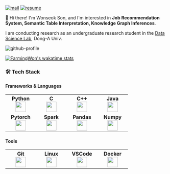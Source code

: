[![mail](https://img.shields.io/badge/thsdnjstjr1@gmail.com-EA4335?style=round-square&logo=Gmail&logoColor=white)](mailto:thsdnjstjr1@gmail.com)
[![resume](https://img.shields.io/badge/Wonseok's_resume-47766a?style=round-square&logo=Notion)](https://drive.google.com/file/d/1r_TNNrRq91TIeZ_J8yMstyOYlF64Xn_G/view?usp=sharing)

👋 Hi there! I'm Wonseok Son, and I'm interested in **Job Recommendation System, Semantic Table Interpretation, Knowledge Graph Inferences**.

I am conducting research as an undergraduate research student in the [Data Science Lab](https://www.datasciencelabs.org/), Dong-A Univ.


![github-profile](http://github-profile-summary-cards.vercel.app/api/cards/profile-details?username=FarmingWon&theme=vue)
<!--![FarmingWon's GitHub stats](https://github-readme-stats.vercel.app/api?username=FarmingWon&show_icons=true&theme=transparent)-->
[![FarmingWon's wakatime stats](https://github-readme-stats.vercel.app/api/wakatime?username=wonseok)](https://wakatime.com/@FarmingWon)<br>
<!--[![Solved.ac Profile](http://mazassumnida.wtf/api/v2/generate_badge?boj=thsdnjst)](https://solved.ac/thsdnjst/)-->
### 🛠 Tech Stack
#### Frameworks & Languages
<table width="320px">
  <tbody>
    <tr valign="top">
      <td width="80px" align="center">
        <span><strong>Python</strong></span><br>
        <img height="32px" src="https://cdn.jsdelivr.net/gh/devicons/devicon/icons/python/python-original.svg" />
      </td>
      <td align="center">
        <span><strong>C</strong></span><br>
        <img height="32px" src="https://cdn.jsdelivr.net/gh/devicons/devicon/icons/c/c-original.svg">
      </td>
      <td width="80px" align="center">
        <span><strong>C++</strong></span><br>
        <img height="32px" src="https://cdn.jsdelivr.net/gh/devicons/devicon/icons/cplusplus/cplusplus-original.svg" />
      </td>
      <td width="80px" align="center">
        <span><strong>Java</strong></span><br>
        <img height="32px" src="https://cdn.jsdelivr.net/gh/devicons/devicon/icons/java/java-original.svg" />
      </td>
    </tr>
    <tr valign="top">
      <td width="80px" align="center">
        <span><strong>Pytorch</strong></span><br>
        <img height="32px" src="https://cdn.jsdelivr.net/gh/devicons/devicon/icons/pytorch/pytorch-original.svg">
      </td>
      <td width="80px" align="center">
        <span><strong>Spark</strong></span><br>
        <img height="32" src="https://cdn.jsdelivr.net/gh/devicons/devicon/icons/apachespark/apachespark-original.svg">
      </td>
      <td width="80px" align="center">
        <span><strong>Pandas</strong></span><br>
        <img height="32" src="https://cdn.jsdelivr.net/gh/devicons/devicon/icons/pandas/pandas-original.svg">
      </td>
      <td width="80px" align="center">
        <span><strong>Numpy</strong></span><br>
        <img height="32px" src="https://cdn.jsdelivr.net/gh/devicons/devicon/icons/numpy/numpy-original.svg">
      </td>
    </tr>
  </tbody>
</table>


#### Tools 
<table width="320px">
  <tbody>
    <tr valign="top">
      <td width="80px" align="center">
        <span><strong>Git</strong></span><br>
        <img height="32px" src="https://cdn.jsdelivr.net/gh/devicons/devicon/icons/git/git-original.svg" />
      </td>
      <td width="80px" align="center">
        <span><strong>Linux</strong></span><br>
        <img height="32px" src="https://cdn.jsdelivr.net/gh/devicons/devicon/icons/linux/linux-original.svg">
      </td>
      <td width="80px" align="center">
        <span><strong>VSCode</strong></span><br>
        <img height="32px" src="https://cdn.jsdelivr.net/gh/devicons/devicon/icons/vscode/vscode-original.svg" />
      </td>
      <td width="80px" align="center">
        <span><strong>Docker</strong></span><br>
        <img height="32px" src="https://cdn.jsdelivr.net/gh/devicons/devicon/icons/docker/docker-original.svg" />
      </td>
    </tr>
  </tbody>
</table>
 

